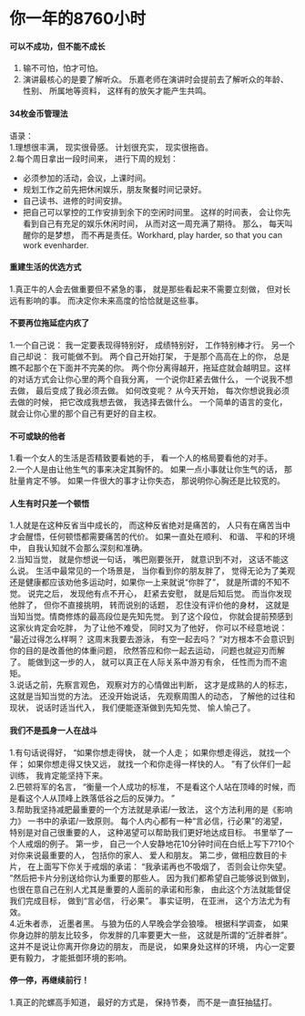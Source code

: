 # 你一年的8760小时

#### 可以不成功，但不能不成长

1. 输不可怕，怕才可怕。    
2. 演讲最核心的是要了解听众。 乐嘉老师在演讲时会提前去了解听众的年龄、 性别、 所属地等资料， 这样有的放矢才能产生共鸣。


#### 34枚金币管理法
语录：    
1.理想很丰满， 现实很骨感。 计划很充实， 现实很拖沓。   
2.每个周日拿出一段时间来， 进行下周的规划：  
- 必须参加的活动，会议，上课时间。
- 规划工作之前先把休闲娱乐，朋友聚餐时间记录好。
- 自己读书、进修的时间安排。
- 把自己可以掌控的工作安排到余下的空闲时间里。
这样的时间表， 会让你先看到自己有充足的娱乐休闲时间， 从而对这一周充满了期待。 那么， 每天叫醒你的是梦想， 而不再是责任。Workhard, play harder, so that you can work evenharder.  

#### 重建生活的优选方式  
1.真正牛的人会去做重要但不紧急的事， 就是那些看起来不需要立刻做， 但对长远有影响的事。 而决定你未来高度的恰恰就是这些事。  


#### 不要再位拖延症内疚了  
1.一个自己说： 我一定要表现得特别好， 成绩特别好， 工作特别棒才行。 另一个自己却说： 我可能做不到。 两个自己开始打架， 于是那个高高在上的你， 总是瞧不起那个在下面并不完美的你。 两个你分离得越开，拖延症就会越明显。这样的对话方式会让你心里的两个自我分离， 一个说你赶紧去做什么， 一个说我不想去做， 最后变成了我必须去做。 如何改变呢？ 从今天开始， 每次你想说我必须去做的时候， 把它改成我想去做， 我选择去做什么。 一个简单的语言的变化， 就会让你心里的那个自己有更好的自主权。  

#### 不可或缺的他者
1.看一个女人的生活是否精致要看她的手， 看一个人的格局要看他的对手。   
2.一个人是由让他生气的事来决定其胸怀的。 如果一点小事就让你生气的话， 那肚量肯定不够。 如果一件很大的事才让你失态， 那说明你心胸还是比较宽的。

#### 人生有时只差一个顿悟  
1.人就是在这种反省当中成长的， 而这种反省绝对是痛苦的， 人只有在痛苦当中才会醒悟，任何顿悟都需要痛苦的代价。 如果一直处在顺利、 和谐、 平和的环境中， 自我认知就不会那么深刻和准确。  
2.当知当觉， 就是你想说一句话， 嘴巴刚要张开， 就意识到不对， 这话不能这么说。 生活中最常见的一个场景是， 当你看到你的朋友胖了， 觉得无论为了美观还是健康都应该劝他多运动时，如果你一上来就说“你胖了”， 就是所谓的不知不觉。 说完之后， 发现他有点不开心， 赶紧去安慰， 就是后知后觉。 而当你发现他胖了， 但你不直接挑明， 转而说别的话题， 忍住没有评价他的身材， 这就是当知当觉。情商修炼的最高段位是先知先觉。 到了这个段位， 你就会提前预感到这家伙肯定会吃胖， 为了让他不难受， 同时又为了他好， 你可以不经意地说： “最近过得怎么样啊？ 这周末我要去游泳， 有空一起去吗？ ”对方根本不会意识到你的目的是改善他的体重问题， 欣然答应和你一起去运动， 问题也就迎刃而解了。 能做到这一步的人， 就可以真正在人际关系中游刃有余， 任性而为而不逾矩。    
3.说话之前，先察言观色， 观察对方的心情做出判断， 这才是成熟的人的标志， 这就是当知当觉的方法。 还没开始说话， 先观察周围人的动态， 了解他的过往和现状， 说话时适当代入， 我们便能逐渐做到先知先觉、 愉人愉己了。    


#### 我们不是孤身一人在战斗
1.有句话说得好， “如果你想走得快， 就一个人走； 如果你想走得远， 就找一个伴； 如果你想走得又快又远， 就找一个和你走得一样快的人。 ”有了伙伴们一起训练， 我肯定能坚持下来。  
2.巴顿将军的名言， “衡量一个人成功的标准， 不是看这个人站在顶峰的时候，而是看这个人从顶峰上跌落低谷之后的反弹力。 ”    
3.帮助我坚持减肥最重要的一个方法就是承诺/一致法， 这个方法利用的是《影响力》 一书中的承诺/一致原则。 每个人内心都有一种“言必信，行必果”的渴望， 特别是对自己很重要的人， 这种渴望可以帮助我们更好地达成目标。 书里举了一个人戒烟的例子。 第一步， 自己一个人安静地花10分钟时间在白纸上写下7?10个对你来说最重要的人， 包括你的家人、 爱人和朋友。 第二步，做相应数目的卡片， 在上面写下你关于戒烟的承诺： “我承诺再也不吸烟了， 否则会让你失望。 ”然后把卡片分别送给你认为重要的那些人。 因为我们都希望自己能够说到做到， 也很在意自己在别人尤其是重要的人面前的承诺和形象， 由此这个方法就能督促我们完成目标， 做到“言必信， 行必果”。 事实证明， 在亚洲， 这个方法尤为有效。  
4.近朱者赤， 近墨者黑。 与狼为伍的人早晚会学会狼嚎。 根据科学调查， 如果你身边胖的朋友比较多， 你发胖的几率要更大一些， 这就是所谓的“近胖者胖”。 这并不是说让你离开你身边的朋友， 而是说， 如果身处这样的环境， 内心一定要更有毅力， 才能抵御环境的影响。



#### 停一停，再继续前行！

1.真正的陀螺高手知道， 最好的方式是， 保持节奏， 而不是一直狂抽猛打。
